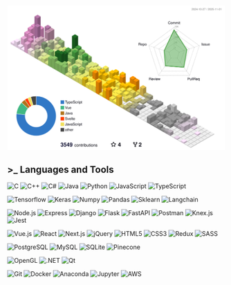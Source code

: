![profile-3d-contrib](https://raw.githubusercontent.com/NarciSource/NarciSource/output/profile-south-season-animate.svg)

## >\_ Languages and Tools

<img title="C" src="https://cdn.jsdelivr.net/gh/devicons/devicon@latest/icons/c/c-original.svg" width='50px' /> <img title="C++" src="https://cdn.jsdelivr.net/gh/devicons/devicon@latest/icons/cplusplus/cplusplus-original.svg" width='50px'/> <img title="C#" src="https://cdn.jsdelivr.net/gh/devicons/devicon@latest/icons/csharp/csharp-original.svg" width='50px' /> <img title="Java" src="https://cdn.jsdelivr.net/gh/devicons/devicon@latest/icons/java/java-original.svg" width='50px' /> <img title="Python" src="https://cdn.jsdelivr.net/gh/devicons/devicon@latest/icons/python/python-original.svg" width='50px' /> <img title="JavaScript" src="https://cdn.jsdelivr.net/gh/devicons/devicon@latest/icons/javascript/javascript-original.svg" width='50px' /> <img title="TypeScript" src="https://cdn.jsdelivr.net/gh/devicons/devicon@latest/icons/typescript/typescript-original.svg" width='50px' />

<img title="Tensorflow" src="https://cdn.jsdelivr.net/gh/devicons/devicon@latest/icons/tensorflow/tensorflow-original.svg" width='50px' /> <img title="Keras" src="https://cdn.jsdelivr.net/gh/devicons/devicon@latest/icons/keras/keras-original.svg" width='50px' /> <img title="Numpy" src="https://cdn.jsdelivr.net/gh/devicons/devicon@latest/icons/numpy/numpy-original.svg" width='50px' /> <img title="Pandas" src="https://cdn.jsdelivr.net/gh/devicons/devicon@latest/icons/pandas/pandas-original.svg" width='50px' /> <img title="Sklearn" src="https://cdn.jsdelivr.net/gh/devicons/devicon@latest/icons/scikitlearn/scikitlearn-original.svg" width='50px' /> <img title="Langchain" src="https://github.com/NarciSource/NarciSource/assets/26417221/416e8834-a8b5-46b1-9751-b6c839a95078" width='50px' />

<img title="Node.js" src="https://cdn.jsdelivr.net/gh/devicons/devicon@latest/icons/nodejs/nodejs-original-wordmark.svg" width='50px' /> <img title="Express" src="https://cdn.jsdelivr.net/gh/devicons/devicon@latest/icons/express/express-original.svg" width='50px' /> <img title="Django" src="https://cdn.jsdelivr.net/gh/devicons/devicon@latest/icons/django/django-plain.svg" width='50px' /> <img title="Flask" src="https://cdn.jsdelivr.net/gh/devicons/devicon@latest/icons/flask/flask-original.svg" width='50px' /> <img title="FastAPI" src="https://cdn.jsdelivr.net/gh/devicons/devicon@latest/icons/fastapi/fastapi-original.svg" width='50px' /> <img title="Postman" src="https://cdn.jsdelivr.net/gh/devicons/devicon@latest/icons/postman/postman-original.svg" width='50px'/> <img title="Knex.js" src="https://cdn.jsdelivr.net/gh/devicons/devicon@latest/icons/knexjs/knexjs-original.svg" width='50px'/> <img title="Jest" src="https://cdn.jsdelivr.net/gh/devicons/devicon@latest/icons/jest/jest-plain.svg" width='50px'/>

<img title="Vue.js" src="https://cdn.jsdelivr.net/gh/devicons/devicon@latest/icons/vuejs/vuejs-original.svg" width='50px' /> <img title="React" src="https://cdn.jsdelivr.net/gh/devicons/devicon@latest/icons/react/react-original.svg" width='50px' /> <img title="Next.js" src="https://cdn.jsdelivr.net/gh/devicons/devicon@latest/icons/nextjs/nextjs-original.svg" width='50px' /> <img title="jQuery" src="https://cdn.jsdelivr.net/gh/devicons/devicon@latest/icons/jquery/jquery-original.svg" width='50px'/> <img title="HTML5" src="https://cdn.jsdelivr.net/gh/devicons/devicon@latest/icons/html5/html5-original.svg" width='50px'/> <img title="CSS3" src="https://cdn.jsdelivr.net/gh/devicons/devicon@latest/icons/css3/css3-original.svg" width='50px'/> <img title="Redux" src="https://cdn.jsdelivr.net/gh/devicons/devicon@latest/icons/redux/redux-original.svg" width='50px'/> <img title="SASS" src="https://cdn.jsdelivr.net/gh/devicons/devicon@latest/icons/sass/sass-original.svg" width='50px'/>

<img title="PostgreSQL" src="https://cdn.jsdelivr.net/gh/devicons/devicon@latest/icons/postgresql/postgresql-original.svg" width='50px' /> <img title="MySQL" src="https://cdn.jsdelivr.net/gh/devicons/devicon@latest/icons/mysql/mysql-original.svg" width='50px' /> <img title="SQLite" src="https://cdn.jsdelivr.net/gh/devicons/devicon@latest/icons/sqlite/sqlite-original.svg" width='50px' /> <img title="Pinecone" title="Pinecone" src="https://github.com/NarciSource/NarciSource/assets/26417221/81e1d54f-2e16-48f0-a475-5d666aef5d4c" width='50px' />

<img title="OpenGL" src="https://cdn.jsdelivr.net/gh/devicons/devicon@latest/icons/opengl/opengl-original.svg" width='50px'/> <img title=".NET" src="https://cdn.jsdelivr.net/gh/devicons/devicon@latest/icons/dot-net/dot-net-plain-wordmark.svg" width='50px' /> <img title="Qt" src="https://cdn.jsdelivr.net/gh/devicons/devicon@latest/icons/qt/qt-original.svg" width='50px' />

<img title="Git" src="https://cdn.jsdelivr.net/gh/devicons/devicon@latest/icons/git/git-original.svg" width='50px'/> <img title="Docker" src="https://cdn.jsdelivr.net/gh/devicons/devicon@latest/icons/docker/docker-original.svg" width='50px' /> <img title="Anaconda" src="https://cdn.jsdelivr.net/gh/devicons/devicon@latest/icons/anaconda/anaconda-original.svg" width='50px' /> <img title="Jupyter" src="https://cdn.jsdelivr.net/gh/devicons/devicon@latest/icons/jupyter/jupyter-original-wordmark.svg" width='50px'/> <img title="AWS" src="https://cdn.jsdelivr.net/gh/devicons/devicon@latest/icons/amazonwebservices/amazonwebservices-original-wordmark.svg" width='50px'/>

